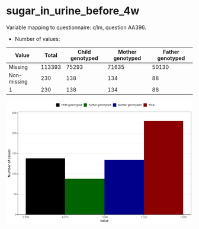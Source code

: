 # sugar_in_urine_before_4w
Variable mapping to questionnaire: q1m, question AA396.
- Number of values:

| Value | Total | Child genotyped | Mother genotyped | Father genotyped |
| ----- | ----- | --------------- | ---------------- | ---------------- |
| Missing | 113393 | 75293 | 71635 | 50130 |
| Non-missing | 230 | 138 | 134 | 88 |
| 1 | 230 | 138 | 134 | 88 |



![](sugar_in_urine_before_4w_n.png)



